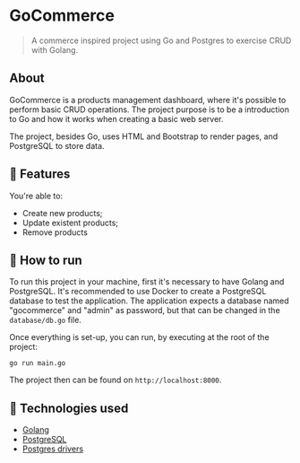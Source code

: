 # GoCommerce
> A commerce inspired project using Go and Postgres to exercise CRUD with Golang.

## About

GoCommerce is a products management dashboard, where it's possible to perform basic CRUD operations. The project purpose is to be a introduction to Go and how it works when creating a basic web server.

The project, besides Go, uses HTML and Bootstrap to render pages, and PostgreSQL to store data.

## 🎨 Features

You're able to:

- Create new products;
- Update existent products;
- Remove products

## 🚀 How to run

To run this project in your machine, first it's necessary to have Golang and PostgreSQL. It's recommended to use Docker to create a PostgreSQL database to test the application. The application expects a database named "gocommerce" and "admin" as password, but that can be changed in the `database/db.go` file.

Once everything is set-up, you can run, by executing at the root of the project:

```shell
go run main.go
```

The project then can be found on `http://localhost:8000`.

## 🧰 Technologies used

- [Golang](https://golang.org/)
- [PostgreSQL](https://www.postgresql.org/)
- [Postgres drivers](https://github.com/lib/pq)
